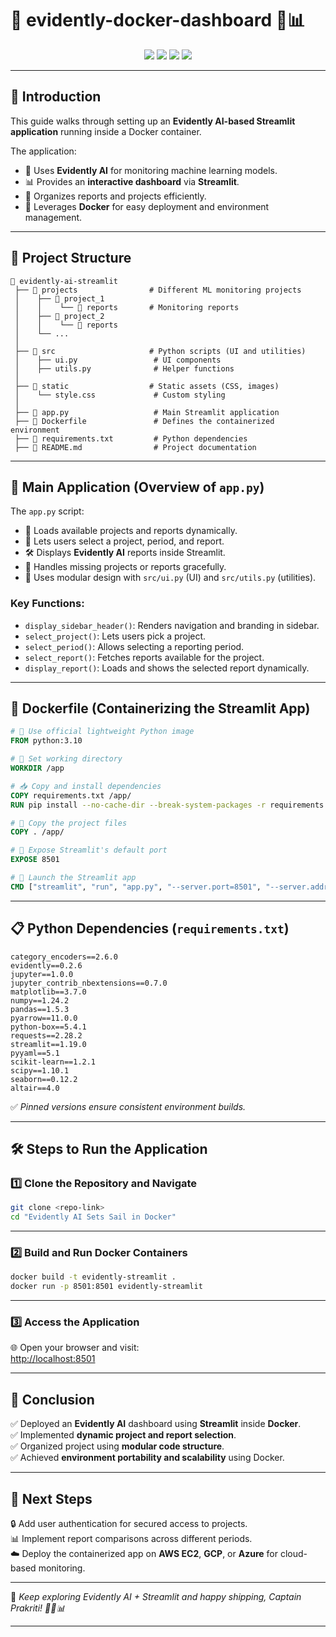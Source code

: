 # 🚢 evidently-docker-dashboard  🐳📊

<p align="center">
  <img src="https://img.shields.io/badge/Docker-Ready-blue?logo=docker">
  <img src="https://img.shields.io/badge/Streamlit-App-orange?logo=streamlit">
  <img src="https://img.shields.io/badge/Evidently-AI-green">
  <img src="https://img.shields.io/badge/Python-3.10+-blue?logo=python">
</p>


---

## 📌 Introduction
This guide walks through setting up an **Evidently AI-based Streamlit application** running inside a Docker container.

The application:
- 🧠 Uses **Evidently AI** for monitoring machine learning models.
- 📊 Provides an **interactive dashboard** via **Streamlit**.
- 📂 Organizes reports and projects efficiently.
- 🐳 Leverages **Docker** for easy deployment and environment management.

---

## 📂 Project Structure

```
📁 evidently-ai-streamlit
 ├── 📂 projects                # Different ML monitoring projects
 │    ├── 📂 project_1
 │    │    └── 📂 reports       # Monitoring reports
 │    ├── 📂 project_2
 │    │    └── 📂 reports
 │    └── ...
 │
 ├── 📂 src                     # Python scripts (UI and utilities)
 │    ├── ui.py                 # UI components
 │    ├── utils.py              # Helper functions
 │
 ├── 📂 static                  # Static assets (CSS, images)
 │    └── style.css             # Custom styling
 │
 ├── 📄 app.py                   # Main Streamlit application
 ├── 📄 Dockerfile               # Defines the containerized environment
 ├── 📄 requirements.txt         # Python dependencies
 ├── 📄 README.md                # Project documentation
```

---

## 📝 Main Application (Overview of `app.py`)

The `app.py` script:
- 📂 Loads available projects and reports dynamically.
- 🎯 Lets users select a project, period, and report.
- 🛠 Displays **Evidently AI** reports inside Streamlit.
- 🚨 Handles missing projects or reports gracefully.
- 🧩 Uses modular design with `src/ui.py` (UI) and `src/utils.py` (utilities).

### Key Functions:
- `display_sidebar_header()`: Renders navigation and branding in sidebar.
- `select_project()`: Lets users pick a project.
- `select_period()`: Allows selecting a reporting period.
- `select_report()`: Fetches reports available for the project.
- `display_report()`: Loads and shows the selected report dynamically.

---

## 🐳 Dockerfile (Containerizing the Streamlit App)

```dockerfile
# 🐍 Use official lightweight Python image
FROM python:3.10

# 📁 Set working directory
WORKDIR /app

# 📥 Copy and install dependencies
COPY requirements.txt /app/
RUN pip install --no-cache-dir --break-system-packages -r requirements.txt

# 📂 Copy the project files
COPY . /app/

# 📡 Expose Streamlit's default port
EXPOSE 8501

# 🚀 Launch the Streamlit app
CMD ["streamlit", "run", "app.py", "--server.port=8501", "--server.address=0.0.0.0"]
```

---

## 📋 Python Dependencies (`requirements.txt`)

```text
category_encoders==2.6.0
evidently==0.2.6
jupyter==1.0.0
jupyter_contrib_nbextensions==0.7.0
matplotlib==3.7.0
numpy==1.24.2
pandas==1.5.3
pyarrow==11.0.0
python-box==5.4.1
requests==2.28.2
streamlit==1.19.0
pyyaml==5.1
scikit-learn==1.2.1
scipy==1.10.1
seaborn==0.12.2
altair==4.0
```

✅ *Pinned versions ensure consistent environment builds.*

---

## 🛠 Steps to Run the Application

### 1️⃣ Clone the Repository and Navigate

```bash
git clone <repo-link>
cd "Evidently AI Sets Sail in Docker"
```

---

### 2️⃣ Build and Run Docker Containers

```bash
docker build -t evidently-streamlit .
docker run -p 8501:8501 evidently-streamlit
```

---

### 3️⃣ Access the Application

🌐 Open your browser and visit:  
[http://localhost:8501](http://localhost:8501)

---

## 🎯 Conclusion

✅ Deployed an **Evidently AI** dashboard using **Streamlit** inside **Docker**.  
✅ Implemented **dynamic project and report selection**.  
✅ Organized project using **modular code structure**.  
✅ Achieved **environment portability and scalability** using Docker.

---

## 🚀 Next Steps

🔒 Add user authentication for secured access to projects.  
📊 Implement report comparisons across different periods.  
☁️ Deploy the containerized app on **AWS EC2**, **GCP**, or **Azure** for cloud-based monitoring.

---

🎯 *Keep exploring Evidently AI + Streamlit and happy shipping, Captain Prakriti! 🚢🐳📊*

---
